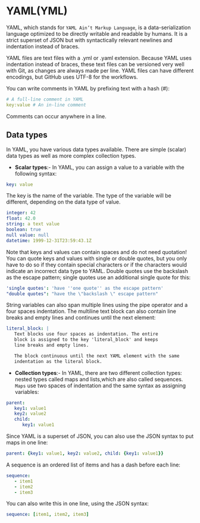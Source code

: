 # YAML(YML)

YAML, which stands for `YAML Ain’t Markup Language`, is a data-serialization language optimized to be directly writable and readable by humans. It is a strict superset of
JSON but with syntactically relevant newlines and indentation instead of braces.

YAML files are text files with a .yml or .yaml extension. Because YAML uses indentation instead of braces, these text files can be versioned very well with Git, as changes are always made per line.
YAML files can have different encodings, but GitHub uses UTF-8 for the workflows.

You can write comments in YAML by prefixing text with a hash (#):

```yml
# A full-line comment in YAML
key:value # An in-line comment
```

Comments can occur anywhere in a line.

## Data types

In YAML, you have various data types available. There are simple (scalar) data types as well as more complex collection types.

- **Scalar types**:- In YAML, you can assign a value to a variable with the following syntax:

```yml
key: value
```

The key is the name of the variable. The type of the variable will be different, depending on the data type of value.

```yaml
integer: 42
float: 42.0
string: a text value
boolean: true
null value: null
datetime: 1999-12-31T23:59:43.1Z
```

Note that keys and values can contain spaces and do not need quotation! You can quote keys and values with single or double quotes, but you only have to do so if they
contain special characters or if the characters would indicate an incorrect data type to YAML. Double quotes use the backslash as the escape pattern; single quotes use an
additional single quote for this:

```yaml
'single quotes': 'have ''one quote'' as the escape pattern'
"double quotes": "have the \"backslash \" escape pattern"
```

String variables can also span multiple lines using the pipe operator and a four spaces indentation. The multiline text block can also contain line breaks and empty lines and
continues until the next element:

```yaml
literal_block: |
   Text blocks use four spaces as indentation. The entire
   block is assigned to the key 'literal_block' and keeps
   line breaks and empty lines.

   The block continuous until the next YAML element with the same
   indentation as the literal block.
```

- **Collection types**:- In YAML, there are two different collection types: nested types called maps and lists,which are also called sequences.
`Maps` use two spaces of indentation and the same syntax as assigning variables:

```yaml
parent:
   key1: value1
   key2: value2
   child:
      key1: value1
```

Since YAML is a superset of JSON, you can also use the JSON syntax to put maps in one line:

```yaml
parent: {key1: value1, key2: value2, child: {key1: value1}}
```

A sequence is an ordered list of items and has a dash before each line:

```yaml
sequence:
   - item1
   - item2
   - item3
```

You can also write this in one line, using the JSON syntax:

```yaml
sequence: [item1, item2, item3]
```
